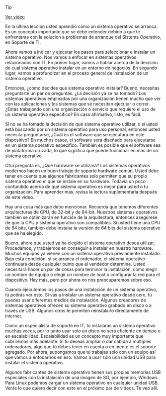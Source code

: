 > [!TIP]  
> [Ver video](https://youtu.be/Ej9VUDRuQQw)

En la última lección usted aprendió cómo un sistema operativo se arranca. Es un concepto importante que se debe entender debido a que te enfrentaras con la solucion a problemas de arranque del Sistema Operativo, en Soporte de TI.

Ahora vamos a indicar y ejecutar los pasos para seleccionar e instalar un sistema operativo. Nos vamos a enfocar en sistemas operativos relacionados con IT. En primer lugar, vamos a hablar acerca de la decisión de cual sistema operativo instalar en un entorno de negocios. En segundo lugar, vamos a profundizar en el proceso general de instalación de un sistema operativo.

Entonces, ¿cómo decides que sistema operativo instalar? Bueno, necesitas preguntarte un par de preguntas. ¿La decisión ya se ha tomado? Los sistemas operativos empleados por una organización tienen mucho que ver con las aplicaciones y los sistemas que se necesitan ejecutar o correr. ¿Estás trabajando con una organización o servicio que requiere el uso de un sistema operativo específico? En caso afirmativo, listo, es fácil.

Si no se ha tomado la decisión de qué sistema operativo utilizar, o si usted está buscando por un sistema operativo para uso personal, entonces usted necesita preguntarse, ¿Cuál es el software que se ejecutará en este dispositivo? En muchos casos, el software será diseñado para ejecutarse en un sistema operativo específico. También es posible que el software sea de plataforma cruzada, lo que significa que puede funcionar en más de un sistema operativo.

Otra pregunta es, ¿Qué hardware se utilizará? Los sistemas operativos modernos hacen un buen trabajo de soporte hardware común. Usted debe tener en cuenta que algunos fabricantes solo permiten que su propio sistema operativo el que se instale en su hardware. Todavía un poco confundido acerca de qué sistema operativo es mejor para usted o tu organización. Para aprender mas, revisa la lectura suplementaria después de este video.

Hay una cosa más que debo mencionar. Recuerda que tenemos diferentes arquitecturas de CPU, de 32-bit y de 64-bit. Nuestros sistemas operativos también se optimizarán en función de la arquitectura, entonces asegúrese de que la CPU y sistema operativo son compatibles. Si usted tiene una CPU de 64 bits, también debe instalar la versión de 64 bits del sistema operativo que se ha elegido.

Bueno, ahora que usted ya ha elegido el sistema operativo desea utilizar, Procedamos, y trabajemos en conseguir e instalar en nuestro hardware. Muchos equipos ya vienen con un sistema operativo previamente instalado. Bajo esta condición, si se arranca el ordenador, el sistema operativo continuará desde cualquier punto que el vendedor determine. Usted necesitará hacer un par de cosas para terminar la instalación, como elegir un nombre de equipo o elegir un nombre de host o configurar la red para el dispositivo. Hay más, pero por ahora no nos preocuparemos sobre eso.

Cuando ejecutemos los pasos de una instalación de un sistema operativo, tú podrás ver esto. Si vas a instalar un sistema operativo desde cero, tú puedes usar diferentes medios de instalación. Algunos creadores de sistemas operativos ofrecen su sistema operativo grabado en disco o a través de USB. Algunos otros te permiten reinstalarlo directamente de internet.

Como un especialista de soporte en IT, tú instalarás un sistema operativo muchas veces, por lo tanto usar solo un disco no será eficiente en tiempo o en escalabilidad. Escalabilidad es un concepto muy importante que cubriremos más adelante. Si tú deseas ampliar o dar cabida a múltiples ordenadores, algo que tú debes tener en cuenta o en mente es el soporte agregado. Por ahora, supongamos que tú trabajas solo con un equipo así que vamos a enfocarnos en eso. Vamos a usar sólo una unidad USB para instalar el sistema operativo.

Algunos fabricantes de sistema operativo tienen sus propias memorias USB especiales con la instalación de una imagen de SO, por ejemplo, Windows. Para Linux podemos cargar un sistema operativo en cualquier unidad USB. Verás lo que quiero decir con esto en el próximo par de videos. Te veo allí.
